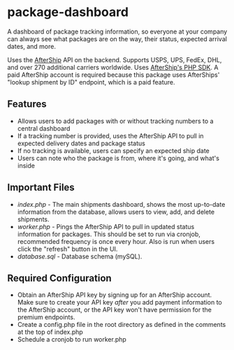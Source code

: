 # package-dashboard
A dashboard of package tracking information, so everyone at your company can always see what packages are on the way, their status, expected arrival dates, and more.

Uses the [AfterShip](http://aftership.com/) API on the backend. Supports USPS, UPS, FedEx, DHL, and over 270 additional carriers worldwide. Uses [AfterShip's PHP SDK](https://github.com/AfterShip/aftership-php). A paid AfterShip account is required because this package uses AfterShips' "lookup shipment by ID" endpoint, which is a paid feature.

## Features
* Allows users to add packages with or without tracking numbers to a central dashboard
* If a tracking number is provided, uses the AfterShip API to pull in expected delivery dates and package status
* If no tracking is available, users can specify an expected ship date
* Users can note who the package is from, where it's going, and what's inside

## Important Files
* *index.php* - The main shipments dashboard, shows the most up-to-date information from the database, allows users to view, add, and delete shipments.
* *worker.php* - Pings the AfterShip API to pull in updated status information for packages. This should be set to run via cronjob, recommended frequency is once every hour. Also is run when users click the "refresh" button in the UI.
* *database.sql* - Database schema (mySQL).

## Required Configuration
* Obtain an AfterShip API key by signing up for an AfterShip account. Make sure to create your API key *after* you add payment information to the AfterShip account, or the API key won't have permission for the premium endpoints.
* Create a config.php file in the root directory as defined in the comments at the top of index.php
* Schedule a cronjob to run worker.php

